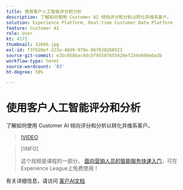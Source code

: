 ```yaml
---
title: 使用客户人工智能评分和分析
description: 了解如何使用 Customer AI 倾向评分和分析以转化并维系客户。
solution: Experience Platform, Real-time Customer Data Platform
feature: Customer AI
role: User
kt: 4171
thumbnail: 32666.jpg
exl-id: f3f628ef-223a-48d9-979e-86f038268923
source-git-commit: e2bc058bac9dc5f95587655420ef254e896eba3b
workflow-type: tm+mt
source-wordcount: '83'
ht-degree: 50%

---
```


# 使用客户人工智能评分和分析

了解如何使用 Customer AI 倾向评分和分析以转化并维系客户。

>[!VIDEO](https://video.tv.adobe.com/v/32666?quality=12&learn=on)

>[!INFO]
>
> 这个视频是课程的一部分， [面向营销人员的智能服务快速入门](https://experienceleague.adobe.com/?recommended=ExperiencePlatform-U-1-2020.1.intelligentservices)，可在Experience League上免费使用！

有关详细信息，请访问 [客户AI文档](https://experienceleague.adobe.com/docs/experience-platform/intelligent-services/customer-ai/overview.html)
